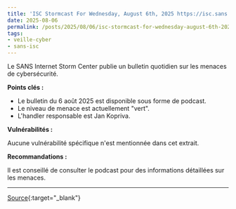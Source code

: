 ```yaml
---
title: 'ISC Stormcast For Wednesday, August 6th, 2025 https://isc.sans.edu/podcastdetail/9558, (Wed, Aug 6th)'
date: 2025-08-06
permalink: /posts/2025/08/06/isc-stormcast-for-wednesday-august-6th-2025-httpsiscsansedupodcastdetail9558-wed-aug-6th/
tags:
- veille-cyber
- sans-isc
---
```

Le SANS Internet Storm Center publie un bulletin quotidien sur les menaces de cybersécurité.

**Points clés :**

*   Le bulletin du 6 août 2025 est disponible sous forme de podcast.
*   Le niveau de menace est actuellement "vert".
*   L'handler responsable est Jan Kopriva.

**Vulnérabilités :**

Aucune vulnérabilité spécifique n'est mentionnée dans cet extrait.

**Recommandations :**

Il est conseillé de consulter le podcast pour des informations détaillées sur les menaces.

---
[Source](https://isc.sans.edu/diary/rss/32176){:target="_blank"}
